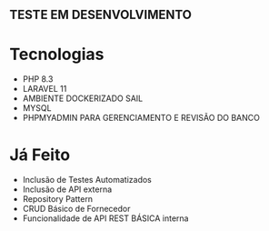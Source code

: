## TESTE EM DESENVOLVIMENTO ##

# Tecnologias #
- PHP 8.3
- LARAVEL 11
- AMBIENTE DOCKERIZADO SAIL
- MYSQL
- PHPMYADMIN PARA GERENCIAMENTO E REVISÃO DO BANCO


# Já Feito #
- Inclusão de Testes Automatizados
- Inclusão de API externa
- Repository Pattern
- CRUD Básico de Fornecedor
- Funcionalidade de API REST BÁSICA interna
